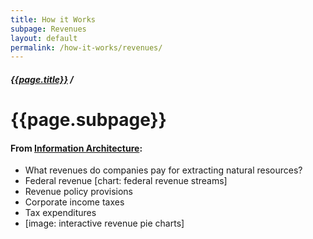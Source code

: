 ```yaml
---
title: How it Works
subpage: Revenues
layout: default
permalink: /how-it-works/revenues/
---
```


<div class="container-outer container-padded">

  <h5><a href="{{site.baseurl}}{{site.permalink}}">{{page.title}}</a> /</h5>
  <h1>{{page.subpage}}</h1>

  <h4>From <a href="https://github.com/18F/doi-extractives-data/wiki/Information-Architecture">Information Architecture</a>:</h4>

  <ul class="bullet">
    <li>What revenues do companies pay for extracting natural resources?</li>
		<li>Federal revenue [chart: federal revenue streams]</li>
		<li>Revenue policy provisions</li>
		<li>Corporate income taxes</li>
		<li>Tax expenditures</li>
		<li>[image: interactive revenue pie charts]</li>
  </ul>

</div>
